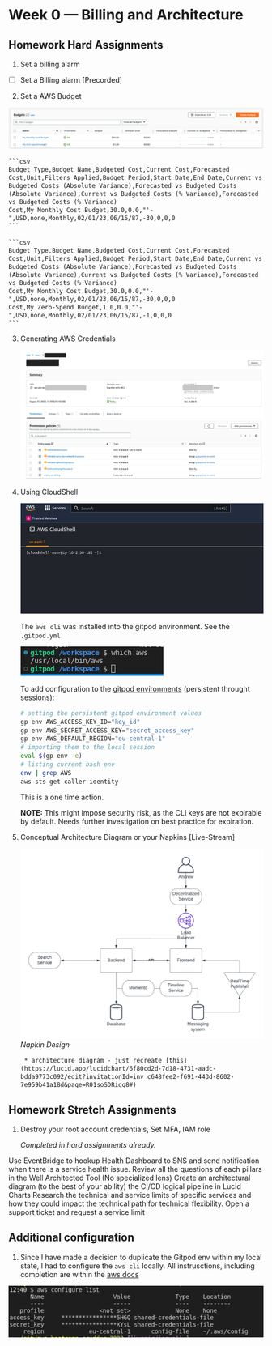 # Week 0 — Billing and Architecture

## Homework Hard Assignments

1. Set a billing alarm


* [ ] Set a Billing alarm [Precorded]
2. Set a AWS Budget 

![budgets](./img/00.png)

    ```csv
    Budget Type,Budget Name,Budgeted Cost,Current Cost,Forecasted Cost,Unit,Filters Applied,Budget Period,Start Date,End Date,Current vs Budgeted Costs (Absolute Variance),Forecasted vs Budgeted Costs (Absolute Variance),Current vs Budgeted Costs (% Variance),Forecasted vs Budgeted Costs (% Variance)
    Cost,My Monthly Cost Budget,30.0,0.0,"'-",USD,none,Monthly,02/01/23,06/15/87,-30,0,0,0
    ```

    ```csv
    Budget Type,Budget Name,Budgeted Cost,Current Cost,Forecasted Cost,Unit,Filters Applied,Budget Period,Start Date,End Date,Current vs Budgeted Costs (Absolute Variance),Forecasted vs Budgeted Costs (Absolute Variance),Current vs Budgeted Costs (% Variance),Forecasted vs Budgeted Costs (% Variance)
    Cost,My Monthly Cost Budget,30.0,0.0,"'-",USD,none,Monthly,02/01/23,06/15/87,-30,0,0,0
    Cost,My Zero-Spend Budget,1.0,0.0,"'-",USD,none,Monthly,02/01/23,06/15/87,-1,0,0,0
    ```


3. Generating AWS Credentials 

    ![IAM.user](./img/01.png)


4. Using CloudShell 

    ![AWS.Cloudshell](./img/02.png)

    The `aws cli` was installed into the gitpod environment. See the `.gitpod.yml`

    ![gitpod.cli](./img/04.png)

    To add configuration to the [gitpod environments](https://www.gitpod.io/docs/configure/projects/environment-variables) (persistent throught sessions):

    ```bash
    # setting the persistent gitpod environment values
    gp env AWS_ACCESS_KEY_ID="key_id"
    gp env AWS_SECRET_ACCESS_KEY="secret_access_key"
    gp env AWS_DEFAULT_REGION="eu-central-1"
    # importing them to the local session 
    eval $(gp env -e)
    # listing current bash env
    env | grep AWS
    aws sts get-caller-identity
    ```

    This is a one time action. 

    **NOTE:** This might impose security risk, as the CLI keys are not expirable by default. Needs further investigation on best practice for expiration. 

5. Conceptual Architecture Diagram or your Napkins [Live-Stream]
        
    ![napkin.design](./img/05.png)
    *Napkin Design*

        * architecture diagram - just recreate [this](https://lucid.app/lucidchart/6f80cd2d-7d18-4731-aadc-bdda9773c092/edit?invitationId=inv_c648fee2-f691-443d-8602-7e959b41a18d&page=R01soSDRiqq8#)

## Homework Stretch Assignments

1. Destroy your root account credentials, Set MFA, IAM role

    *Completed in hard assignments already.*

 Use EventBridge to hookup Health Dashboard to SNS and send notification when there is a service health issue.
 Review all the questions of each pillars in the Well Architected Tool (No specialized lens)
 Create an architectural diagram (to the best of your ability) the CI/CD logical pipeline in Lucid Charts
 Research the technical and service limits of specific services and how they could impact the technical path for technical flexibility.
 Open a support ticket and request a service limit

## Additional configuration

1. Since I have made a decision to duplicate the Gitpod env within my local state, I had to configure the `aws cli` locally. All instrusctions, including completion are within the [aws docs](https://aws.amazon.com/cli/)

![aws.cli](./img/03.png)